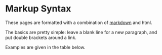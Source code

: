 Markup Syntax
=============

These pages are formatted with a combination of [markdown]() and html.

The basics are pretty simple: leave a blank line for a new paragraph, and put double brackets around a link.

Examples are given in the table below.

